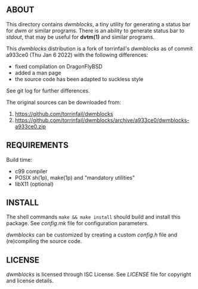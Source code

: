 ABOUT
-----
This directory contains _dwmblocks_, a tiny utility for generating a
status bar for _dwm_ or similar programs.  There is an ability to
generate status bar to _stdout_, that may be useful for **dvtm(1)**
and similar programs.

This _dwmblocks_ distribution is a fork of torrinfail's _dwmblocks_ as
of commit a933ce0 (Thu Jan 6 2022) with the following differences:
  * fixed compilation on DragonFlyBSD
  * added a man page
  * the source code has been adapted to suckless style

See git log for further differences.

The original sources can be downloaded from:
  1. https://github.com/torrinfail/dwmblocks
  2. https://github.com/torrinfail/dwmblocks/archive/a933ce0/dwmblocks-a933ce0.zip

REQUIREMENTS
------------
Build time:
  * c99 compiler
  * POSIX sh(1p), make(1p) and "mandatory utilities"
  * libX11 (optional)

INSTALL
-------
The shell commands `make && make install` should build and install
this package.  See _config.mk_ file for configuration parameters.

_dwmblocks_ can be customized by creating a custom _config.h_ file and
(re)compiling the source code.

LICENSE
-------
_dwmblocks_ is licensed through ISC License.
See _LICENSE_ file for copyright and license details.

<!-- vim:sw=2:ts=2:sts=2:et:cc=72:tw=70
End of file. -->

